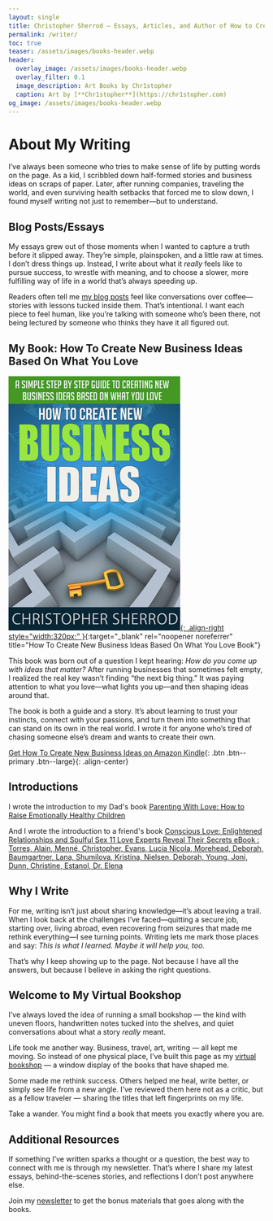 ```yaml
---
layout: single
title: Christopher Sherrod – Essays, Articles, and Author of How to Create New Business Ideas Based on What You Love
permalink: /writer/
toc: true
teaser: /assets/images/books-header.webp
header:
  overlay_image: /assets/images/books-header.webp
  overlay_filter: 0.1
  image_description: Art Books by Chr1stopher
  caption: Art by [**Chr1stopher**](https://chr1stopher.com)
og_image: /assets/images/books-header.webp
---
```

# About My Writing

I’ve always been someone who tries to make sense of life by putting words on the page. As a kid, I scribbled down half-formed stories and business ideas on scraps of paper. Later, after running companies, traveling the world, and even surviving health setbacks that forced me to slow down, I found myself writing not just to remember—but to understand.
## Blog Posts/Essays

My essays grew out of those moments when I wanted to capture a truth before it slipped away. They’re simple, plainspoken, and a little raw at times. I don’t dress things up. Instead, I write about what it _really_ feels like to pursue success, to wrestle with meaning, and to choose a slower, more fulfilling way of life in a world that’s always speeding up.

Readers often tell me [my blog posts](https://christophersherrod.com/blog/) feel like conversations over coffee—stories with lessons tucked inside them. That’s intentional. I want each piece to feel human, like you’re talking with someone who’s been there, not being lectured by someone who thinks they have it all figured out.

## My Book: How To Create New Business Ideas Based On What You Love

[![How To Create New Business Ideas Based On What You Love Book](/assets/images/books/How-To-Create-New-Business-Ideas.webp){: .align-right style="width:320px;" }](https://amzn.to/3oZlRrW){:target="_blank" rel="noopener noreferrer" title="How To Create New Business Ideas Based On What You Love Book"}

This book was born out of a question I kept hearing: _How do you come up with ideas that matter?_ After running businesses that sometimes felt empty, I realized the real key wasn’t finding “the next big thing.” It was paying attention to what you love—what lights you up—and then shaping ideas around that.

The book is both a guide and a story. It’s about learning to trust your instincts, connect with your passions, and turn them into something that can stand on its own in the real world. I wrote it for anyone who’s tired of chasing someone else’s dream and wants to create their own.

[Get How To Create New Business Ideas on Amazon Kindle](https://amzn.to/3oZlRrW){: .btn .btn--primary .btn--large}{: .align-center}

## Introductions
I wrote the introduction to my Dad's book [Parenting With Love: How to Raise Emotionally Healthy Children](https://amzn.to/3KDbRnz)

And I wrote the introduction to a friend's book [Conscious Love: Enlightened Relationships and Soulful Sex 11 Love Experts Reveal Their Secrets eBook : Torres, Alain, Menné, Christopher, Evans, Lucia Nicola, Morehead, Deborah, Baumgartner, Lana, Shumilova, Kristina, Nielsen, Deborah, Young, Joni, Dunn, Christine, Estanol, Dr. Elena](https://amzn.to/3KR5Fsa)
## Why I Write

For me, writing isn’t just about sharing knowledge—it’s about leaving a trail. When I look back at the challenges I’ve faced—quitting a secure job, starting over, living abroad, even recovering from seizures that made me rethink everything—I see turning points. Writing lets me mark those places and say: _This is what I learned. Maybe it will help you, too._

That’s why I keep showing up to the page. Not because I have all the answers, but because I believe in asking the right questions.
## Welcome to My Virtual Bookshop

I’ve always loved the idea of running a small bookshop — the kind with uneven floors, handwritten notes tucked into the shelves, and quiet conversations about what a story _really_ meant.

Life took me another way. Business, travel, art, writing — all kept me moving. So instead of one physical place, I’ve built this page as my [virtual bookshop](/bookshop/) — a window display of the books that have shaped me.

Some made me rethink success. Others helped me heal, write better, or simply see life from a new angle. I’ve reviewed them here not as a critic, but as a fellow traveler — sharing the titles that left fingerprints on my life.

Take a wander. You might find a book that meets you exactly where you are.
## Additional Resources

If something I’ve written sparks a thought or a question, the best way to connect with me is through my newsletter. That’s where I share my latest essays, behind-the-scenes stories, and reflections I don’t post anywhere else.

Join my [newsletter](/newsletter/) to get the bonus materials that goes along with the books.

